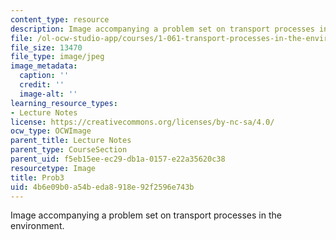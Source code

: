 ```yaml
---
content_type: resource
description: Image accompanying a problem set on transport processes in the environment.
file: /ol-ocw-studio-app/courses/1-061-transport-processes-in-the-environment-fall-2008/4b6e09b0a54beda8918e92f2596e743b_Prob3.jpg
file_size: 13470
file_type: image/jpeg
image_metadata:
  caption: ''
  credit: ''
  image-alt: ''
learning_resource_types:
- Lecture Notes
license: https://creativecommons.org/licenses/by-nc-sa/4.0/
ocw_type: OCWImage
parent_title: Lecture Notes
parent_type: CourseSection
parent_uid: f5eb15ee-ec29-db1a-0157-e22a35620c38
resourcetype: Image
title: Prob3
uid: 4b6e09b0-a54b-eda8-918e-92f2596e743b
---
```

Image accompanying a problem set on transport processes in the environment.